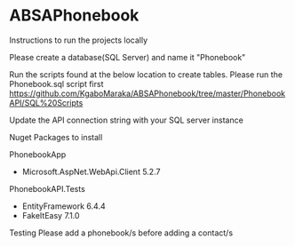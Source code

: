 # ABSAPhonebook

Instructions to run the projects locally

Please create a database(SQL Server) and name it "Phonebook"

Run the scripts found at the below location to create tables. Please run the Phonebook.sql script first
https://github.com/KgaboMaraka/ABSAPhonebook/tree/master/PhonebookAPI/SQL%20Scripts

Update the API connection string with your SQL server instance

Nuget Packages to install

PhonebookApp
 - Microsoft.AspNet.WebApi.Client 5.2.7

PhonebookAPI.Tests
 - EntityFramework 6.4.4
 - FakeItEasy 7.1.0

Testing
Please add a phonebook/s before adding a contact/s
